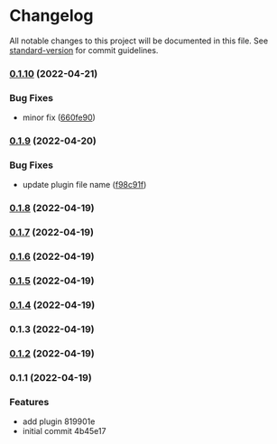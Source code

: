 # Changelog

All notable changes to this project will be documented in this file. See [standard-version](https://github.com/conventional-changelog/standard-version) for commit guidelines.

### [0.1.10](https://github.com/stonega/on-screen-keyboard-detector-nuxt/compare/v0.1.9...v0.1.10) (2022-04-21)


### Bug Fixes

* minor fix ([660fe90](https://github.com/stonega/on-screen-keyboard-detector-nuxt/commit/660fe90e4e1a7b4f3d0a9e049ea5ee8c314d91dc))

### [0.1.9](https://github.com/stonega/on-screen-keyboard-detector-nuxt/compare/v0.1.8...v0.1.9) (2022-04-20)


### Bug Fixes

* update plugin file name ([f98c91f](https://github.com/stonega/on-screen-keyboard-detector-nuxt/commit/f98c91f7b8b00e93dbd2e91f4434492ac188aa2a))

### [0.1.8](///compare/v0.1.7...v0.1.8) (2022-04-19)

### [0.1.7](///compare/v0.1.6...v0.1.7) (2022-04-19)

### [0.1.6](///compare/v0.1.5...v0.1.6) (2022-04-19)

### [0.1.5](///compare/v0.1.4...v0.1.5) (2022-04-19)

### [0.1.4](///compare/v0.1.3...v0.1.4) (2022-04-19)

### 0.1.3 (2022-04-19)

### [0.1.2](///compare/v0.1.1...v0.1.2) (2022-04-19)

### 0.1.1 (2022-04-19)


### Features

* add plugin 819901e
* initial commit 4b45e17

